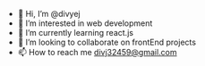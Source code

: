 - 👋 Hi, I’m @divyej
- 👀 I’m interested in web development
- 🌱 I’m currently learning react.js
- 💞️ I’m looking to collaborate on frontEnd projects
- 📫 How to reach me divj32459@gmail.com

<!---
divyej/divyej is a ✨ special ✨ repository because its `README.md` (this file) appears on your GitHub profile.
You can click the Preview link to take a look at your changes.
--->
